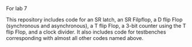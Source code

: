 For lab 7

This repository includes code for an SR latch, an SR Filpflop, a D flip Flop (synchronous and asynchronous), a T flip Flop, a 3-bit
counter using the T flip Flop, and a clock divider. It also includes code for testbenches corresponding with almost all other codes named above.
